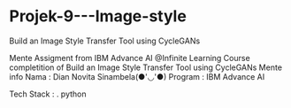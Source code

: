 # Projek-9---Image-style
Build an Image Style Transfer Tool using CycleGANs


Mente Assigment from IBM Advance AI @Infinite Learning Course completition of Build an Image Style Transfer Tool using CycleGANs 
Mente info
Nama : Dian Novita Sinambela(●'◡'●)
Program : IBM Advance AI

Tech Stack : . python 
